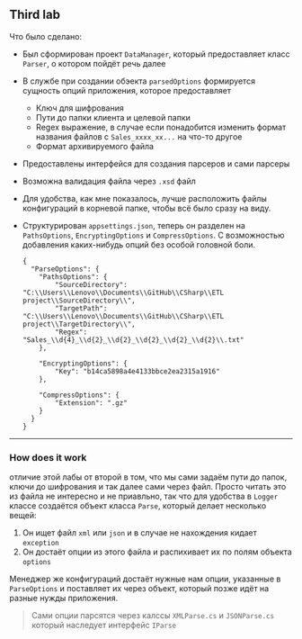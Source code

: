 ## Third lab

Что было сделано:
- Был сформирован проект `DataManager`, который предоставляет класс `Parser`, о котором пойдёт речь далее
- В службе при создании обэекта `parsedOptions` формируется сущность опций приложения, которое предоставляет
  - Ключ для шифрования
  - Пути до папки клиента и целевой папки
  - Regex выражение, в случае если понадобится изменить формат названия файлов с `Sales_xxxx_xx...` на что-то другое
  - Формат архивируемого файла
- Предоставлены интерфейся для создания парсеров и сами парсеры
- Возможна валидация файла через `.xsd` файл
- Для удобства, как мне показалось, лучше расположить файлы конфигураций в корневой папке, чтобы всё было сразу на виду.
- Структурирован `appsettings.json`, теперь он разделен на `PathsOptions`, `EncryptingOptions` и `CompressOptions`. С возможностью добавления каких-нибудь опций без особой головной боли.

      {
        "ParseOptions": {
          "PathsOptions": {
              "SourceDirectory": "C:\\Users\\Lenovo\\Documents\\GitHub\\CSharp\\ETL project\\SourceDirectory\\",
              "TargetPath": "C:\\Users\\Lenovo\\Documents\\GitHub\\CSharp\\ETL project\\TargetDirectory\\",
              "Regex": "Sales_\\d{4}_\\d{2}_\\d{2}_\\d{2}_\\d{2}_\\d{2}\\.txt"
          },

          "EncryptingOptions": {
              "Key": "b14ca5898a4e4133bbce2ea2315a1916"
          },

          "CompressOptions": {
              "Extension": ".gz"
          }
        }
      }
___     
### How does it work
отличие этой лабы от второй в том, что мы сами задаём пути до папок, ключи до шифрования и так далее сами через файл. Просто читать это из файла не интересно и не приавльно, так что для удобства в `Logger` классе создаётся объект класса `Parse`, который делает несколько вещей:
1. Он ищет файл `xml` или `json` и в случае не нахождения кидает `exception`
2. Он достаёт опции из этого файла и распихивает их по полям объекта `options`

Менеджер же конфигураций достаёт нужные нам опции, указанные в `ParseOptions` и поставляет их через объект, который позже идёт на разные нужды приложения.
>Сами опции парсятся через калссы `XMLParse.cs` и `JSONParse.cs` который наследует интерфейс `IParse`
